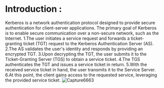 # Introduction : 
Kerberos is a network authentication protocol designed to provide secure authentication for client-server applications. The primary goal of Kerberos is to enable secure communication over a non-secure network, such as the Internet.
1.The user initiates a service request and forwards a ticket-granting ticket (TGT) request to the Kerberos Authentication Server (AS).
2.The AS validates the user's identity and responds by providing an encrypted TGT.
3.Upon decrypting the TGT, the user submits it to the Ticket-Granting Server (TGS) to obtain a service ticket.
4.The TGS authenticates the TGT and issues a service ticket in return.
5.With the received service ticket in hand, the user transmits it to the Service Server.
6.At this point, the client gains access to the requested service, leveraging the provided service ticket.
![Capture6663](https://github.com/Nourbh17/kerberos2/assets/92574404/92db684c-8bf1-4036-b4ae-996d96623549)
